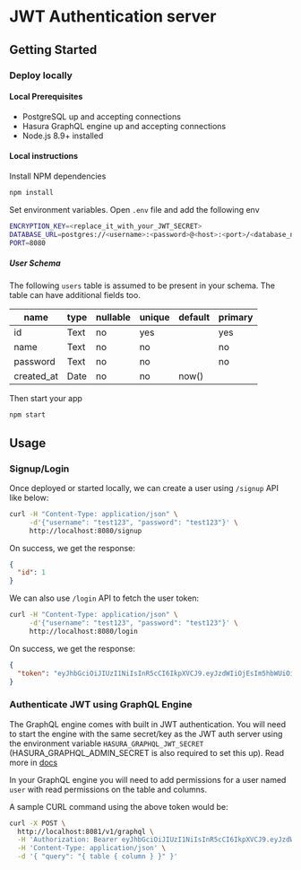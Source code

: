 # JWT Authentication server 

## Getting Started

### Deploy locally

#### Local Prerequisites

-   PostgreSQL up and accepting connections
-   Hasura GraphQL engine up and accepting connections
-   Node.js 8.9+ installed

#### Local instructions

Install NPM dependencies

```bash
npm install
```

Set environment variables. Open `.env` file and add the following env

```bash
ENCRYPTION_KEY=<replace_it_with_your_JWT_SECRET>
DATABASE_URL=postgres://<username>:<password>@<host>:<port>/<database_name>
PORT=8080
```

##### User Schema

The following `users` table is assumed to be present in your schema. The table can have additional fields too.

| name       | type    | nullable | unique | default | primary |
| ---------- | ------- | -------- | ------ | ------- | ------- |
| id         | Text    | no       | yes    |         | yes     |
| name       | Text    | no       | no     |         | no      |
| password   | Text    | no       | no     |         | no      |
| created_at | Date    | no       | no     | now()   |         |

Then start your app

```bash
npm start
```

## Usage

### Signup/Login

Once deployed or started locally, we can create a user using `/signup` API like below:

```bash
curl -H "Content-Type: application/json" \
     -d'{"username": "test123", "password": "test123"}' \
     http://localhost:8080/signup
```

On success, we get the response:

```json
{
  "id": 1
}
```

We can also use `/login` API to fetch the user token:

```bash
curl -H "Content-Type: application/json" \
     -d'{"username": "test123", "password": "test123"}' \
     http://localhost:8080/login
```

On success, we get the response:

```json
{
  "token": "eyJhbGciOiJIUzI1NiIsInR5cCI6IkpXVCJ9.eyJzdWIiOjEsIm5hbWUiOiJ0ZXN0MTIzIiwiaWF0IjoxNTQwMjkyMzgyLjQwOSwiaHR0cHM6Ly9oYXN1cmEuaW8vand0L2NsYWltcyI6eyJ4LWhhc3VyYS1hbGxvd2VkLXJvbGVzIjpbImVkaXRvciIsInVzZXIiLCJtb2QiXSwieC1oYXN1cmEtdXNlci1pZCI6MSwieC1oYXN1cmEtZGVmYXVsdC1yb2xlIjoidXNlciJ9fQ.KtAUroqyBroBJL7O9og3Z4JnRkWNfr07cHQfeLarclU"
}
```

### Authenticate JWT using GraphQL Engine

The GraphQL engine comes with built in JWT authentication.  You will need to start the engine with the same secret/key as the JWT auth server using the environment variable `HASURA_GRAPHQL_JWT_SECRET` (HASURA_GRAPHQL_ADMIN_SECRET is also required to set this up). Read more in [docs](https://hasura.io/docs/latest/graphql/manual/auth/authentication/jwt.html#running-with-jwt)

In your GraphQL engine you will need to add permissions for a user named `user` with read permissions on the table and columns.

A sample CURL command using the above token would be:

```bash
curl -X POST \
  http://localhost:8081/v1/graphql \
  -H 'Authorization: Bearer eyJhbGciOiJIUzI1NiIsInR5cCI6IkpXVCJ9.eyJzdWIiOiIxIiwibmFtZSI6InRlc3QxMjMiLCJpYXQiOjE1NDAzNzY4MTUuODUzLCJodHRwczovL2hhc3VyYS5pby9qd3QvY2xhaW1zIjp7IngtaGFzdXJhLWFsbG93ZWQtcm9sZXMiOlsiZWRpdG9yIiwidXNlciIsIm1vZCJdLCJ4LWhhc3VyYS11c2VyLWlkIjoiMSIsIngtaGFzdXJhLWRlZmF1bHQtcm9sZSI6InVzZXIiLCJ4LWhhc3VyYS1yb2xlIjoidXNlciJ9fQ.w9uj0FtesZOFUnwYT2KOWHr6IKWsDRuOC9G2GakBgMI' \
  -H 'Content-Type: application/json' \
  -d '{ "query": "{ table { column } }" }'
```
